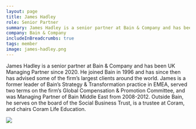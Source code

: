 ```yaml
---
layout: page
title: James Hadley
role: Senior Partner
summary: James Hadley is a senior partner at Bain & Company and has been UK Managing Partner since 2020.
company: Bain & Company
includeInBreadcrumbs: true
tags: member
image: james-hadley.png
---
```


<div class="govuk-grid-row">
  <div class="govuk-grid-column-two-thirds">
  
James Hadley is a senior partner at Bain & Company and has been UK Managing Partner since 2020. He joined Bain in 1996 and has since then has advised some of the firm’s largest clients around the world. James is a former leader of Bain’s Strategy & Transformation practice in EMEA, served two terms on the firm’s Global Compensation & Promotion Committee, and was Managing Partner of Bain Middle East from 2008-2012. Outside Bain, he serves on the board of the Social Business Trust, is a trustee at Coram, and chairs Coram Life Education.

  </div>
  <div class="govuk-grid-column-one-third member-page-image"><img src="/images/{{image}}"/></div>
</div>

